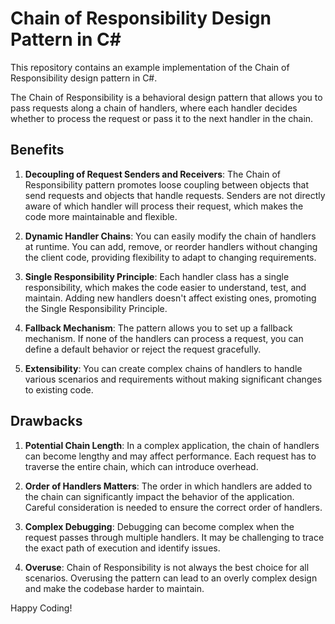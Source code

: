 # Chain of Responsibility Design Pattern in C#

This repository contains an example implementation of the Chain of Responsibility design pattern in C#. 

The Chain of Responsibility is a behavioral design pattern that allows you to pass requests along a chain of handlers, where each handler decides whether to process the request or pass it to the next handler in the chain.

## Benefits

1. **Decoupling of Request Senders and Receivers**: The Chain of Responsibility pattern promotes loose coupling between objects that send requests and objects that handle requests. Senders are not directly aware of which handler will process their request, which makes the code more maintainable and flexible.

2. **Dynamic Handler Chains**: You can easily modify the chain of handlers at runtime. You can add, remove, or reorder handlers without changing the client code, providing flexibility to adapt to changing requirements.

3. **Single Responsibility Principle**: Each handler class has a single responsibility, which makes the code easier to understand, test, and maintain. Adding new handlers doesn't affect existing ones, promoting the Single Responsibility Principle.

4. **Fallback Mechanism**: The pattern allows you to set up a fallback mechanism. If none of the handlers can process a request, you can define a default behavior or reject the request gracefully.

5. **Extensibility**: You can create complex chains of handlers to handle various scenarios and requirements without making significant changes to existing code.

## Drawbacks

1. **Potential Chain Length**: In a complex application, the chain of handlers can become lengthy and may affect performance. Each request has to traverse the entire chain, which can introduce overhead.

2. **Order of Handlers Matters**: The order in which handlers are added to the chain can significantly impact the behavior of the application. Careful consideration is needed to ensure the correct order of handlers.

3. **Complex Debugging**: Debugging can become complex when the request passes through multiple handlers. It may be challenging to trace the exact path of execution and identify issues.

4. **Overuse**: Chain of Responsibility is not always the best choice for all scenarios. Overusing the pattern can lead to an overly complex design and make the codebase harder to maintain.

Happy Coding!

